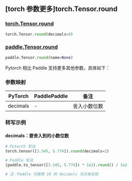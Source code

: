 ## [torch 参数更多]torch.Tensor.round

### [torch.Tensor.round](https://pytorch.org/docs/stable/generated/torch.Tensor.round.html#torch.Tensor.round)

```python
torch.Tensor.round(decimals=0)
```

### [paddle.Tensor.round](https://www.paddlepaddle.org.cn/documentation/docs/zh/api/paddle/Tensor_cn.html#round-name-none)

```python
paddle.Tensor.round(name=None)
```

Pytorch 相比 Paddle 支持更多其他参数，具体如下：

### 参数映射
| PyTorch  | PaddlePaddle | 备注 |
| -------- | ------- | ------- |
| decimals | -       | 舍入小数位数 |

### 转写示例
#### decimals：要舍入到的小数位数
```python
# Pytorch 写法
torch.tensor([3.345, 5.774]).round(decimals=2)

# Paddle 写法
(paddle.to_tensor([3.345, 5.774]) * 1e2).round() / 1e2

# 注：Paddle 可使用 10 的 decimals 次方来实现
```

